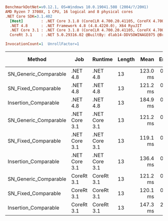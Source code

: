 ``` ini

BenchmarkDotNet=v0.12.1, OS=Windows 10.0.19041.508 (2004/?/20H1)
AMD Ryzen 7 3700X, 1 CPU, 16 logical and 8 physical cores
.NET Core SDK=3.1.402
  [Host]        : .NET Core 3.1.8 (CoreCLR 4.700.20.41105, CoreFX 4.700.20.41903), X64 RyuJIT
  .NET 4.8      : .NET Framework 4.8 (4.8.4220.0), X64 RyuJIT
  .NET Core 3.1 : .NET Core 3.1.8 (CoreCLR 4.700.20.41105, CoreFX 4.700.20.41903), X64 RyuJIT
  CoreRt 3.1    : .NET 5.0.29316.02 @BuiltBy: dlab14-DDVSOWINAGE075 @Branch: master @Commit: 40be8b7e2598b2ccb827fd90cd30c0e2d4496941, X64 AOT

InvocationCount=1  UnrollFactor=1  

```
|                Method |           Job |       Runtime | Length |     Mean |   Error |  StdDev | Gen 0 | Gen 1 | Gen 2 | Allocated |
|---------------------- |-------------- |-------------- |------- |---------:|--------:|--------:|------:|------:|------:|----------:|
| SN_Generic_Comparable |      .NET 4.8 |      .NET 4.8 |     13 | 123.0 ms | 0.42 ms | 0.37 ms |     - |     - |     - |         - |
|   SN_Fixed_Comparable |      .NET 4.8 |      .NET 4.8 |     13 | 121.2 ms | 0.61 ms | 0.57 ms |     - |     - |     - |         - |
|  Insertion_Comparable |      .NET 4.8 |      .NET 4.8 |     13 | 184.9 ms | 0.41 ms | 0.39 ms |     - |     - |     - |         - |
| SN_Generic_Comparable | .NET Core 3.1 | .NET Core 3.1 |     13 | 121.2 ms | 0.68 ms | 0.64 ms |     - |     - |     - |         - |
|   SN_Fixed_Comparable | .NET Core 3.1 | .NET Core 3.1 |     13 | 119.1 ms | 0.27 ms | 0.24 ms |     - |     - |     - |         - |
|  Insertion_Comparable | .NET Core 3.1 | .NET Core 3.1 |     13 | 136.4 ms | 0.85 ms | 0.75 ms |     - |     - |     - |         - |
| SN_Generic_Comparable |    CoreRt 3.1 |    CoreRt 3.1 |     13 | 121.2 ms | 0.71 ms | 0.63 ms |     - |     - |     - |         - |
|   SN_Fixed_Comparable |    CoreRt 3.1 |    CoreRt 3.1 |     13 | 120.1 ms | 0.48 ms | 0.42 ms |     - |     - |     - |         - |
|  Insertion_Comparable |    CoreRt 3.1 |    CoreRt 3.1 |     13 | 147.3 ms | 2.09 ms | 1.85 ms |     - |     - |     - |         - |
